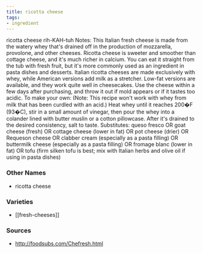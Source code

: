 ```yaml
---
title: ricotta cheese
tags:
- ingredient
---
```

ricotta cheese rih-KAH-tuh Notes: This Italian fresh cheese is made from the watery whey that's drained off in the production of mozzarella, provolone, and other cheeses. Ricotta cheese is sweeter and smoother than cottage cheese, and it's much richer in calcium. You can eat it straight from the tub with fresh fruit, but it's more commonly used as an ingredient in pasta dishes and desserts. Italian ricotta cheeses are made exclusively with whey, while American versions add milk as a stretcher. Low-fat versions are available, and they work quite well in cheesecakes. Use the cheese within a few days after purchasing, and throw it out if mold appears or if it tastes too acidic. To make your own: (Note: This recipe won't work with whey from milk that has been curdled with an acid.) Heat whey until it reaches 200�F (93�C), stir in a small amount of vinegar, then pour the whey into a colander lined with butter muslin or a cotton pillowcase. After it's drained to the desired consistency, salt to taste. Substitutes: queso fresco OR goat cheese (fresh) OR cottage cheese (lower in fat) OR pot cheese (drier) OR Requeson cheese OR clabber cream (especially as a pasta filling) OR buttermilk cheese (especially as a pasta filling) OR fromage blanc (lower in fat) OR tofu (firm silken tofu is best; mix with Italian herbs and olive oil if using in pasta dishes)

### Other Names

* ricotta cheese

### Varieties

* [[fresh-cheeses]]

### Sources
* http://foodsubs.com/Chefresh.html
